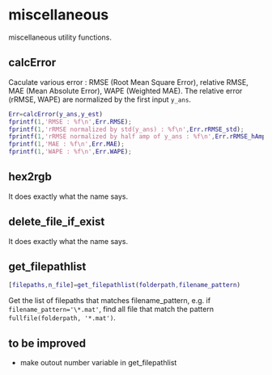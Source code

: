# miscellaneous
miscellaneous utility functions.

## calcError
Caculate various error : RMSE (Root Mean Square Error), relative RMSE, MAE (Mean Absolute Error), WAPE (Weighted MAE).
The relative error (rRMSE, WAPE) are normalized by the first input `y_ans`.
```MATLAB
Err=calcError(y_ans,y_est)
fprintf(1,'RMSE : %f\n',Err.RMSE);
fprintf(1,'rRMSE normalized by std(y_ans) : %f\n',Err.rRMSE_std);
fprintf(1,'rRMSE normalized by half amp of y_ans : %f\n',Err.rRMSE_hAmp);
fprintf(1,'MAE : %f\n',Err.MAE);
fprintf(1,'WAPE : %f\n',Err.WAPE);
```

## hex2rgb
It does exactly what the name says.

## delete_file_if_exist
It does exactly what the name says.

## get_filepathlist
```MATLAB
[filepaths,n_file]=get_filepathlist(folderpath,filename_pattern)
```
Get the list of filepaths that matches filename_pattern, e.g. if `filename_pattern='\*.mat'`, find all file that match the pattern `fullfile(folderpath, '*.mat')`.



## to be improved
- make outout number variable in get_filepathlist


